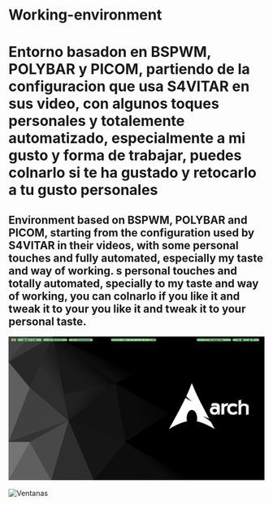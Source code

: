 # Working-environment


<h1>Entorno basadon en BSPWM, POLYBAR y PICOM, partiendo de la configuracion que usa S4VITAR en sus video, con algunos toques personales y totalemente automatizado, especialmente a mi gusto y forma de trabajar, puedes colnarlo si te ha gustado y retocarlo a tu gusto personales</h1>

<h2>Environment based on BSPWM, POLYBAR and PICOM, starting from the configuration used by S4VITAR in their videos, with some personal touches and fully automated, especially my taste and way of working.
s personal touches and totally automated, specially to my taste and way of working, you can colnarlo if you like it and tweak it to your 
you like it and tweak it to your personal taste.</h2>

![Entorono](/Entorno-img/Clean-Desktop.png)

![Ventanas](/Entorno-img/Desktop-formant.png)
